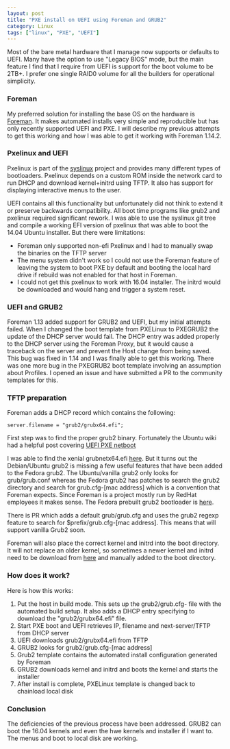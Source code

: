 ```yaml
---
layout: post
title: "PXE install on UEFI using Foreman and GRUB2"
category: Linux
tags: ["linux", "PXE", "UEFI"]
---
```


Most of the bare metal hardware that I manage now supports or defaults
to UEFI. Many have the option to use "Legacy BIOS" mode, but the main
feature I find that I require from UEFI is support for the boot volume
to be 2TB+. I prefer one single RAID0 volume for all the builders for
operational simplicity.

### Foreman

My preferred solution for installing the base OS on the hardware
is [Foreman][1]. It makes automated installs very simple and
reproducible but has only recently supported UEFI and PXE. I will
describe my previous attempts to get this working and how I was able
to get it working with Foreman 1.14.2.

### Pxelinux and UEFI

Pxelinux is part of the [syslinux][2] project and provides many
different types of bootloaders. Pxelinux depends on a custom ROM
inside the network card to run DHCP and download kernel+initrd using
TFTP. It also has support for displaying interactive menus to the
user.

UEFI contains all this functionality but unfortunately did not think
to extend it or preserve backwards compatibility. All boot time
programs like grub2 and pxelinux required significant rework. I was
able to use the syslinux git tree and compile a working EFI version of
pxelinux that was able to boot the 14.04 Ubuntu installer. But there
were limitations:

* Foreman only supported non-efi Pxelinux and I had to manually swap
  the binaries on the TFTP server
* The menu system didn't work so I could not use the Foreman feature
  of leaving the system to boot PXE by default and booting the local
  hard drive if rebuild was not enabled for that host in Foreman.
* I could not get this pxelinux to work with 16.04 installer. The
  initrd would be downloaded and would hang and trigger a system reset.

### UEFI and GRUB2

Foreman 1.13 added support for GRUB2 and UEFI, but my initial attempts
failed. When I changed the boot template from PXELinux to PXEGRUB2 the
update of the DHCP server would fail. The DHCP entry was added
properly to the DHCP server using the Foreman Proxy, but it would
cause a traceback on the server and prevent the Host change from being
saved. This bug was fixed in 1.14 and I was finally able to get this
working. There was one more bug in the PXEGRUB2 boot template
involving an assumption about Profiles. I opened an issue and have
submitted a PR to the community templates for this.

### TFTP preparation

Foreman adds a DHCP record which contains the following:

    server.filename = "grub2/grubx64.efi";

First step was to find the proper grub2 binary. Fortunately the Ubuntu
wiki had a helpful post covering [UEFI PXE netboot][3]

I was able to find the xenial grubnetx64.efi [here][4]. But it turns
out the Debian/Ubuntu grub2 is missing a few useful features that have
been added to the Fedora grub2. The Ubuntu/vanilla grub2 only looks
for grub/grub.conf whereas the Fedora grub2 has patches to search the
grub2 directory and search for grub.cfg-[mac address] which is a
convention that Foreman expects. Since Foreman is a project mostly run
by RedHat employees it makes sense. The Fedora prebuilt grub2
bootloader is [here][6].

There is PR which adds a default grub/grub.cfg and uses the grub2
regexp feature to search for $prefix/grub.cfg-[mac address]. This
means that will support vanilla Grub2 soon.

Foreman will also place the correct kernel and initrd into the boot
directory. It will not replace an older kernel, so sometimes a newer
kernel and initrd need to be download from [here][5] and manually
added to the boot directory.

### How does it work?

Here is how this works:

1. Put the host in build mode. This sets up the grub2/grub.cfg-<mac
   address> file with the automated build setup. It also adds a DHCP
   entry specifying to download the "grub2/grubx64.efi" file.
2. Start PXE boot and UEFI retrieves IP, filename and next-server/TFTP
   from DHCP server
3. UEFI downloads grub2/grubx64.efi from TFTP
3. GRUB2 looks for grub2/grub.cfg-[mac address]
4. Grub2 template contains the automated install configuration
   generated by Foreman
5. GRUB2 downloads kernel and initrd and boots the kernel and starts
   the installer
6. After install is complete, PXELinux template is changed back to
   chainload local disk

### Conclusion

The deficiencies of the previous process have been addressed. GRUB2
can boot the 16.04 kernels and even the hwe kernels and installer if I
want to. The menus and boot to local disk are working.

[1]: https://theforeman.org/
[2]: http://www.syslinux.org/wiki/index.php?title=The_Syslinux_Project
[3]: https://wiki.ubuntu.com/UEFI/PXE-netboot-install
[4]: http://archive.ubuntu.com/ubuntu/dists/xenial/main/uefi/grub2-amd64/current/grubnetx64.efi.signed
[5]: http://archive.ubuntu.com/ubuntu/dists/xenial/main/installer-amd64/current/images/netboot/ubuntu-installer/amd64/
[6]: https://download-ib01.fedoraproject.org/pub/fedora/linux/releases/25/Server/x86_64/os/EFI/BOOT/grubx64.efi
